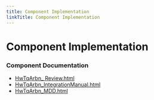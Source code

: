 ```yaml
---
title: Component Implementation
linkTitle: Component Implementation
---
```


# Component Implementation
### Component Documentation

- [HwTqArbn_ Review.html](doc/HwTqArbn_%20Review.html)
- [HwTqArbn_IntegrationManual.html](doc/HwTqArbn_IntegrationManual.html)
- [HwTqArbn_MDD.html](doc/HwTqArbn_MDD.html)

